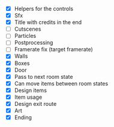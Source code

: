 - [x] Helpers for the controls
- [x] Sfx
- [x] Title with credits in the end
- [ ] Cutscenes
- [ ] Particles
- [ ] Postprocessing
- [ ] Framerate fix (target framerate)
- [x] Walls
- [x] Boxes
- [x] Door
- [x] Pass to next room state
- [x] Can move items between room states
- [x] Design items
- [x] Item usage
- [x] Design exit route
- [x] Art
- [x] Ending
